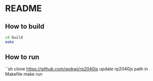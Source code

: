 # README

## How to build

```sh
cd build
make
```

## How to run

``sh
clone https://github.com/wokwi/rp2040js
update rp2040js path in Makefile
make run
```
